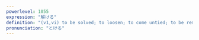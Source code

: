```yaml
---
powerlevel: 1055
expression: "解ける"
definition: "(v1,vi) to be solved; to loosen; to come untied; to be removed (e.g. restrictions); to be cleared (e.g. misunderstandings); to be broken (e.g. spells, curses); to melt; (P)"
pronunciation: "とける"
---
```

